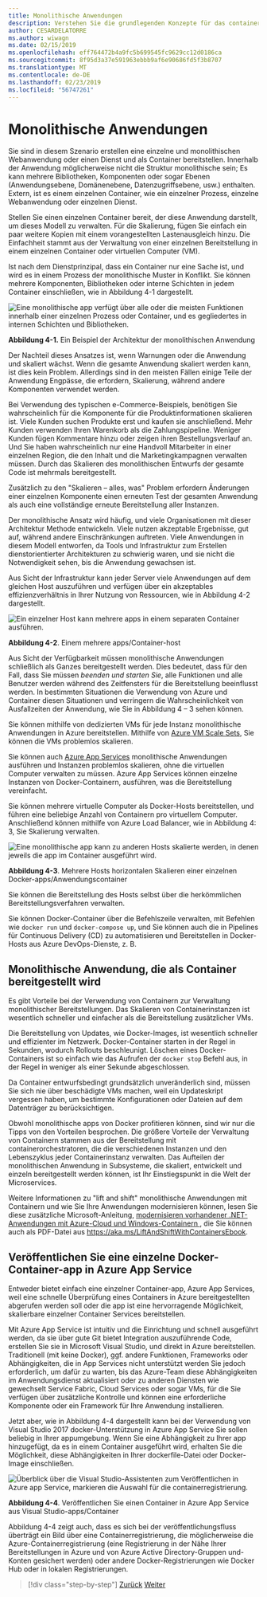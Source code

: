 ```yaml
---
title: Monolithische Anwendungen
description: Verstehen Sie die grundlegenden Konzepte für das containerisieren monolithischer Anwendungen.
author: CESARDELATORRE
ms.author: wiwagn
ms.date: 02/15/2019
ms.openlocfilehash: eff764472b4a9fc5b699545fc9629cc12d0186ca
ms.sourcegitcommit: 8f95d3a37e591963ebbb9af6e90686fd5f3b8707
ms.translationtype: MT
ms.contentlocale: de-DE
ms.lasthandoff: 02/23/2019
ms.locfileid: "56747261"
---
```

# <a name="monolithic-applications"></a>Monolithische Anwendungen

Sie sind in diesem Szenario erstellen eine einzelne und monolithischen Webanwendung oder einen Dienst und als Container bereitstellen. Innerhalb der Anwendung möglicherweise nicht die Struktur monolithische sein; Es kann mehrere Bibliotheken, Komponenten oder sogar Ebenen (Anwendungsebene, Domänenebene, Datenzugriffsebene, usw.) enthalten. Extern, ist es einem einzelnen Container, wie ein einzelner Prozess, einzelne Webanwendung oder einzelnen Dienst.

Stellen Sie einen einzelnen Container bereit, der diese Anwendung darstellt, um dieses Modell zu verwalten. Für die Skalierung, fügen Sie einfach ein paar weitere Kopien mit einem vorangestellten Lastenausgleich hinzu. Die Einfachheit stammt aus der Verwaltung von einer einzelnen Bereitstellung in einem einzelnen Container oder virtuellen Computer (VM).

Ist nach dem Dienstprinzipal, dass ein Container nur eine Sache ist, und wird es in einem Prozess der monolithische Muster in Konflikt. Sie können mehrere Komponenten, Bibliotheken oder interne Schichten in jedem Container einschließen, wie in Abbildung 4-1 dargestellt.

![Eine monolithische app verfügt über alle oder die meisten Funktionen innerhalb einer einzelnen Prozess oder Container, und es gegliedertes in internen Schichten und Bibliotheken.](./media/image1.png)

**Abbildung 4-1.** Ein Beispiel der Architektur der monolithischen Anwendung

Der Nachteil dieses Ansatzes ist, wenn Warnungen oder die Anwendung und skaliert wächst. Wenn die gesamte Anwendung skaliert werden kann, ist dies kein Problem. Allerdings sind in den meisten Fällen einige Teile der Anwendung Engpässe, die erfordern, Skalierung, während andere Komponenten verwendet werden.

Bei Verwendung des typischen e-Commerce-Beispiels, benötigen Sie wahrscheinlich für die Komponente für die Produktinformationen skalieren ist. Viele Kunden suchen Produkte erst und kaufen sie anschließend. Mehr Kunden verwenden Ihren Warenkorb als die Zahlungspipeline. Weniger Kunden fügen Kommentare hinzu oder zeigen ihren Bestellungsverlauf an. Und Sie haben wahrscheinlich nur eine Handvoll Mitarbeiter in einer einzelnen Region, die den Inhalt und die Marketingkampagnen verwalten müssen. Durch das Skalieren des monolithischen Entwurfs der gesamte Code ist mehrmals bereitgestellt.

Zusätzlich zu den "Skalieren – alles, was" Problem erfordern Änderungen einer einzelnen Komponente einen erneuten Test der gesamten Anwendung als auch eine vollständige erneute Bereitstellung aller Instanzen.

Der monolithische Ansatz wird häufig, und viele Organisationen mit dieser Architektur Methode entwickeln. Viele nutzen akzeptable Ergebnisse, gut auf, während andere Einschränkungen auftreten. Viele Anwendungen in diesem Modell entworfen, da Tools und Infrastruktur zum Erstellen dienstorientierter Architekturen zu schwierig waren, und sie nicht die Notwendigkeit sehen, bis die Anwendung gewachsen ist.

Aus Sicht der Infrastruktur kann jeder Server viele Anwendungen auf dem gleichen Host auszuführen und verfügen über ein akzeptables effizienzverhältnis in Ihrer Nutzung von Ressourcen, wie in Abbildung 4-2 dargestellt.

![Ein einzelner Host kann mehrere apps in einem separaten Container ausführen.](./media/image2.png)

**Abbildung 4-2**. Einem mehrere apps/Container-host

Aus Sicht der Verfügbarkeit müssen monolithische Anwendungen schließlich als Ganzes bereitgestellt werden. Dies bedeutet, dass für den Fall, dass Sie müssen *beenden und starten Sie*, alle Funktionen und alle Benutzer werden während des Zeitfensters für die Bereitstellung beeinflusst werden. In bestimmten Situationen die Verwendung von Azure und Container diesen Situationen und verringern die Wahrscheinlichkeit von Ausfallzeiten der Anwendung, wie Sie in Abbildung 4 – 3 sehen können.

Sie können mithilfe von dedizierten VMs für jede Instanz monolithische Anwendungen in Azure bereitstellen. Mithilfe von [Azure VM Scale Sets](https://docs.microsoft.com/azure/virtual-machine-scale-sets/), Sie können die VMs problemlos skalieren.

Sie können auch [Azure App Services](https://azure.microsoft.com/services/app-service/) monolithische Anwendungen ausführen und Instanzen problemlos skalieren, ohne die virtuellen Computer verwalten zu müssen. Azure App Services können einzelne Instanzen von Docker-Containern, ausführen, was die Bereitstellung vereinfacht.

Sie können mehrere virtuelle Computer als Docker-Hosts bereitstellen, und führen eine beliebige Anzahl von Containern pro virtuellem Computer. Anschließend können mithilfe von Azure Load Balancer, wie in Abbildung 4: 3, Sie Skalierung verwalten.

![Eine monolithische app kann zu anderen Hosts skalierte werden, in denen jeweils die app im Container ausgeführt wird.](./media/image3.png)

**Abbildung 4-3**. Mehrere Hosts horizontalen Skalieren einer einzelnen Docker-apps/Anwendungscontainer

Sie können die Bereitstellung des Hosts selbst über die herkömmlichen Bereitstellungsverfahren verwalten.

Sie können Docker-Container über die Befehlszeile verwalten, mit Befehlen wie `docker run` und `docker-compose up`, und Sie können auch die in Pipelines für Continuous Delivery (CD) zu automatisieren und Bereitstellen in Docker-Hosts aus Azure DevOps-Dienste, z. B.

## <a name="monolithic-application-deployed-as-a-container"></a>Monolithische Anwendung, die als Container bereitgestellt wird

Es gibt Vorteile bei der Verwendung von Containern zur Verwaltung monolithischer Bereitstellungen. Das Skalieren von Containerinstanzen ist wesentlich schneller und einfacher als die Bereitstellung zusätzlicher VMs.

Die Bereitstellung von Updates, wie Docker-Images, ist wesentlich schneller und effizienter im Netzwerk. Docker-Container starten in der Regel in Sekunden, wodurch Rollouts beschleunigt. Löschen eines Docker-Containers ist so einfach wie das Aufrufen der `docker stop` Befehl aus, in der Regel in weniger als einer Sekunde abgeschlossen.

Da Container entwurfsbedingt grundsätzlich unveränderlich sind, müssen Sie sich nie über beschädigte VMs machen, weil ein Updateskript vergessen haben, um bestimmte Konfigurationen oder Dateien auf dem Datenträger zu berücksichtigen.

Obwohl monolithische apps von Docker profitieren können, sind wir nur die Tipps von den Vorteilen besprochen. Die größere Vorteile der Verwaltung von Containern stammen aus der Bereitstellung mit containerorchestratoren, die die verschiedenen Instanzen und den Lebenszyklus jeder Containerinstanz verwalten. Das Aufteilen der monolithischen Anwendung in Subsysteme, die skaliert, entwickelt und einzeln bereitgestellt werden können, ist Ihr Einstiegspunkt in die Welt der Microservices.

Weitere Informationen zu "lift and shift" monolithische Anwendungen mit Containern und wie Sie Ihre Anwendungen modernisieren können, lesen Sie diese zusätzliche Microsoft-Anleitung, [modernisieren vorhandener .NET-Anwendungen mit Azure-Cloud und Windows-Containern ](https://docs.microsoft.com/dotnet/standard/modernize-with-azure-and-containers/), die Sie können auch als PDF-Datei aus <https://aka.ms/LiftAndShiftWithContainersEbook>.

## <a name="publish-a-single-docker-container-app-to-azure-app-service"></a>Veröffentlichen Sie eine einzelne Docker-Container-app in Azure App Service

Entweder bietet einfach eine einzelner Container-app, Azure App Services, weil eine schnelle Überprüfung eines Containers in Azure bereitgestellten abgerufen werden soll oder die app ist eine hervorragende Möglichkeit, skalierbare einzelner Container Services bereitstellen.

Mit Azure App Service ist intuitiv und die Einrichtung und schnell ausgeführt werden, da sie über gute Git bietet Integration auszuführende Code, erstellen Sie sie in Microsoft Visual Studio, und direkt in Azure bereitstellen. Traditionell (mit keine Docker), ggf. andere Funktionen, Frameworks oder Abhängigkeiten, die in App Services nicht unterstützt werden Sie jedoch erforderlich, um dafür zu warten, bis das Azure-Team diese Abhängigkeiten im Anwendungsdienst aktualisiert oder zu anderen Diensten wie gewechselt Service Fabric, Cloud Services oder sogar VMs, für die Sie verfügen über zusätzliche Kontrolle und können eine erforderliche Komponente oder ein Framework für Ihre Anwendung installieren.

Jetzt aber, wie in Abbildung 4-4 dargestellt kann bei der Verwendung von Visual Studio 2017 docker-Unterstützung in Azure App Service Sie sollen beliebig in Ihrer appumgebung. Wenn Sie eine Abhängigkeit zu Ihrer app hinzugefügt, da es in einem Container ausgeführt wird, erhalten Sie die Möglichkeit, diese Abhängigkeiten in Ihrer dockerfile-Datei oder Docker-Image einschließen.

![Überblick über die Visual Studio-Assistenten zum Veröffentlichen in Azure app Service, markieren die Auswahl für die containerregistrierung.](./media/image4.png)

**Abbildung 4-4**. Veröffentlichen Sie einen Container in Azure App Service aus Visual Studio-apps/Container

Abbildung 4-4 zeigt auch, dass es sich bei der veröffentlichungsfluss überträgt ein Bild über eine Containerregistrierung, die möglicherweise die Azure-Containerregistrierung (eine Registrierung in der Nähe Ihrer Bereitstellungen in Azure und von Azure Active Directory-Gruppen und-Konten gesichert werden) oder andere Docker-Registrierungen wie Docker Hub oder in lokalen Registrierungen.

>[!div class="step-by-step"]
>[Zurück](common-container-design-principles.md)
>[Weiter](state-and-data-in-docker-applications.md)
